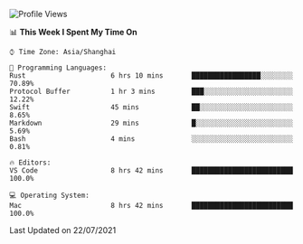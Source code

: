 <!--START_SECTION:waka-->
![Profile Views](http://img.shields.io/badge/Profile%20Views-2-blue)

📊 **This Week I Spent My Time On** 

```text
⌚︎ Time Zone: Asia/Shanghai

💬 Programming Languages: 
Rust                     6 hrs 10 mins       █████████████████░░░░░░░░   70.89% 
Protocol Buffer          1 hr 3 mins         ███░░░░░░░░░░░░░░░░░░░░░░   12.22% 
Swift                    45 mins             ██░░░░░░░░░░░░░░░░░░░░░░░   8.65% 
Markdown                 29 mins             █░░░░░░░░░░░░░░░░░░░░░░░░   5.69% 
Bash                     4 mins              ░░░░░░░░░░░░░░░░░░░░░░░░░   0.81%

🔥 Editors: 
VS Code                  8 hrs 42 mins       █████████████████████████   100.0%

💻 Operating System: 
Mac                      8 hrs 42 mins       █████████████████████████   100.0%

```


 Last Updated on 22/07/2021
<!--END_SECTION:waka-->
